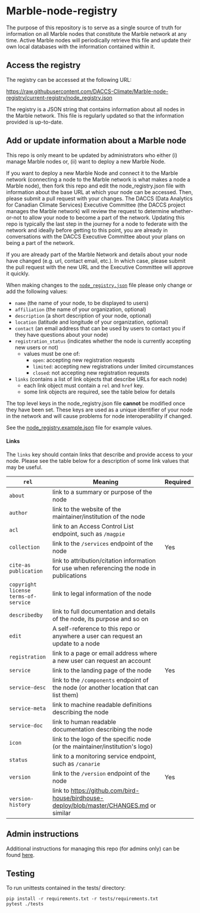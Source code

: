 # Marble-node-registry

The purpose of this repository is to serve as a single source of truth for information on all Marble nodes that 
constitute the Marble network at any time. Active Marble nodes will periodically retrieve this file and update their 
own local databases with the information contained within it.

## Access the registry

The registry can be accessed at the following URL:

https://raw.githubusercontent.com/DACCS-Climate/Marble-node-registry/current-registry/node_registry.json

The registry is a JSON string that contains information about all nodes in the Marble network. This file is regularly
updated so that the information provided is up-to-date.

## Add or update information about a Marble node

This repo is only meant to be updated by administrators who either (i) manage Marble nodes or, (ii) want to deploy a 
new Marble Node. 

If you want to deploy a new Marble Node and connect it to the Marble network (connecting a node to the Marble network 
is what makes a node a Marble node), then fork this repo and edit the node_registry.json file with information about 
the base URL at which your node can be accessed. Then, please submit a pull request with your changes.
The DACCS (Data Analytics for Canadian Climate Services) Executive Committee (the DACCS project manages the Marble network)
will review the request to determine whether-or-not to allow your node to become a part of the 
network. Updating this repo is typically the last step in the journey for a node to federate with the network and 
ideally before getting to this point, you are already in conversations with the DACCS Executive Committee about your 
plans on being a part of the network.

If you are already part of the Marble Network and details about your node have changed (e.g. url, contact email, etc.). 
In which case, please submit the pull request with the new URL and the Executive Committee will approve it quickly.

When making changes to the [`node_registry.json`](./node_registry.json) file please only change or add the following values:
  - `name` (the name of your node, to be displayed to users)
  - `affiliation` (the name of your organization, optional)
  - `description` (a short description of your node, optional)
  - `location` (latitude and longitude of your organization, optional)
  - `contact` (an email address that can be used by users to contact you if they have questions about your node)
  - `registration_status` (indicates whether the node is currently accepting new users or not)
    - values must be one of:
      - `open`: accepting new registration requests
      - `limited`: accepting new registrations under limited circumstances
      - `closed`: not accepting new registration requests
  - `links` (contains a list of link objects that describe URLs for each node)
    - each link object must contain a `rel` and `href` key. 
    - some link objects are required, see the table below for details

The top level keys in the node_registry.json file **cannot** be modified once they have been set. These keys are used 
as a unique identifier of your node in the network and will cause problems for node interoperability if changed.

See the [node_registry.example.json](doc/node_registry.example.json) file for example values.

#### Links

The `links` key should contain links that describe and provide access to your node. Please see the table below
for a description of some link values that may be useful.

| `rel`                                              | Meaning                                                                                    | Required |
|----------------------------------------------------|--------------------------------------------------------------------------------------------|----------|
| `about`                                            | link to a summary or purpose of the node                                                   |          |
| `author`                                           | link to the website of the maintainer/institution of the node                              |          |
| `acl`                                              | link to an Access Control List endpoint, such as `/magpie`                                 |          |
| `collection`                                       | link to the `/services` endpoint of the node                                               | Yes      |
| `cite-as` <br> `publication`                       | link to attribution/citation information for use when referencing the node in publications |          |
| `copyright` <br> `license` <br> `terms-of-service` | link to legal information of the node                                                      |          |
| `describedby`                                      | link to full documentation and details of the node, its purpose and so on                  |          |
| `edit`                                             | A self-reference to this repo or anywhere a user can request an update to a node           |          |
| `registration`                                     | link to a page or email address where a new user can request an account                    |          |
| `service`                                          | link to the landing page of the node                                                       | Yes      |
| `service-desc`                                     | link to the `/components` endpoint of the node (or another location that can list them)    |          |
| `service-meta`                                     | link to machine readable definitions describing the node                                   |          |
| `service-doc`                                      | link to human readable documentation describing the node                                   |          |
| `icon`                                             | link to the logo of the specific node (or the maintainer/institution's logo)               |          |
| `status`                                           | link to a monitoring service endpoint, such as `/canarie`                                  |          |
| `version`                                          | link to the `/version` endpoint of the node                                                | Yes      |
| `version-history`                                  | link to https://github.com/bird-house/birdhouse-deploy/blob/master/CHANGES.md or similar   |          |

## Admin instructions

Additional instructions for managing this repo (for admins only) can be found [here](doc/admin-instructions.md).

## Testing

To run unittests contained in the tests/ directory:

```shell
pip install -r requirements.txt -r tests/requirements.txt
pytest ./tests
```
